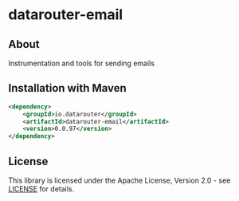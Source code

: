 # datarouter-email
## About
Instrumentation and tools for sending emails

## Installation with Maven

```xml
<dependency>
	<groupId>io.datarouter</groupId>
	<artifactId>datarouter-email</artifactId>
	<version>0.0.97</version>
</dependency>
```

## License

This library is licensed under the Apache License, Version 2.0 - see [LICENSE](../LICENSE) for details.
